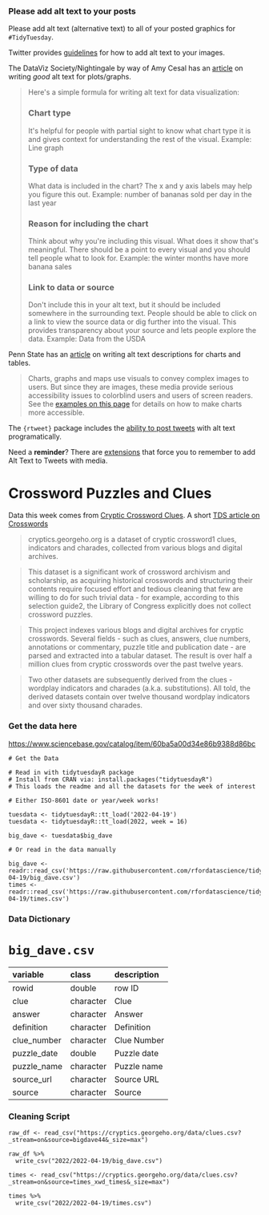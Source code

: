 ### Please add alt text to your posts

Please add alt text (alternative text) to all of your posted graphics for `#TidyTuesday`. 

Twitter provides [guidelines](https://help.twitter.com/en/using-twitter/picture-descriptions) for how to add alt text to your images.

The DataViz Society/Nightingale by way of Amy Cesal has an [article](https://medium.com/nightingale/writing-alt-text-for-data-visualization-2a218ef43f81) on writing _good_ alt text for plots/graphs.

> Here's a simple formula for writing alt text for data visualization:
> ### Chart type
> It's helpful for people with partial sight to know what chart type it is and gives context for understanding the rest of the visual.
> Example: Line graph
> ### Type of data
> What data is included in the chart? The x and y axis labels may help you figure this out.
> Example: number of bananas sold per day in the last year
> ### Reason for including the chart
> Think about why you're including this visual. What does it show that's meaningful. There should be a point to every visual and you should tell people what to look for.
> Example: the winter months have more banana sales
> ### Link to data or source
> Don't include this in your alt text, but it should be included somewhere in the surrounding text. People should be able to click on a link to view the source data or dig further into the visual. This provides transparency about your source and lets people explore the data.
> Example: Data from the USDA

Penn State has an [article](https://accessibility.psu.edu/images/charts/) on writing alt text descriptions for charts and tables.

> Charts, graphs and maps use visuals to convey complex images to users. But since they are images, these media provide serious accessibility issues to colorblind users and users of screen readers. See the [examples on this page](https://accessibility.psu.edu/images/charts/) for details on how to make charts more accessible.

The `{rtweet}` package includes the [ability to post tweets](https://docs.ropensci.org/rtweet/reference/post_tweet.html) with alt text programatically.

Need a **reminder**? There are [extensions](https://chrome.google.com/webstore/detail/twitter-required-alt-text/fpjlpckbikddocimpfcgaldjghimjiik/related) that force you to remember to add Alt Text to Tweets with media.

# Crossword Puzzles and Clues

Data this week comes from [Cryptic Crossword Clues](https://cryptics.georgeho.org/). A short [TDS article on Crosswords](https://towardsdatascience.com/the-wild-world-of-crossword-data-71d560e222f5)

> cryptics.georgeho.org is a dataset of cryptic crossword1 clues, indicators and charades, collected from various blogs and digital archives.

> This dataset is a significant work of crossword archivism and scholarship, as acquiring historical crosswords and structuring their contents require focused effort and tedious cleaning that few are willing to do for such trivial data - for example, according to this selection guide2, the Library of Congress explicitly does not collect crossword puzzles.

> This project indexes various blogs and digital archives for cryptic crosswords. Several fields - such as clues, answers, clue numbers, annotations or commentary, puzzle title and publication date - are parsed and extracted into a tabular dataset. The result is over half a million clues from cryptic crosswords over the past twelve years.

> Two other datasets are subsequently derived from the clues - wordplay indicators and charades (a.k.a. substitutions). All told, the derived datasets contain over twelve thousand wordplay indicators and over sixty thousand charades.

### Get the data here

https://www.sciencebase.gov/catalog/item/60ba5a00d34e86b9388d86bc

```{r}
# Get the Data

# Read in with tidytuesdayR package 
# Install from CRAN via: install.packages("tidytuesdayR")
# This loads the readme and all the datasets for the week of interest

# Either ISO-8601 date or year/week works!

tuesdata <- tidytuesdayR::tt_load('2022-04-19')
tuesdata <- tidytuesdayR::tt_load(2022, week = 16)

big_dave <- tuesdata$big_dave

# Or read in the data manually

big_dave <- readr::read_csv('https://raw.githubusercontent.com/rfordatascience/tidytuesday/master/data/2022/2022-04-19/big_dave.csv')
times <- readr::read_csv('https://raw.githubusercontent.com/rfordatascience/tidytuesday/master/data/2022/2022-04-19/times.csv')

```
### Data Dictionary

# `big_dave.csv`

|variable    |class     |description |
|:-----------|:---------|:-----------|
|rowid       |double    | row ID |
|clue        |character | Clue      |
|answer      |character | Answer      |
|definition  |character | Definition         |
|clue_number |character | Clue Number  |
|puzzle_date |double    | Puzzle date|
|puzzle_name |character | Puzzle name |
|source_url  |character | Source URL |
|source      |character | Source |

### Cleaning Script

```
raw_df <- read_csv("https://cryptics.georgeho.org/data/clues.csv?_stream=on&source=bigdave44&_size=max")

raw_df %>% 
  write_csv("2022/2022-04-19/big_dave.csv")

times <- read_csv("https://cryptics.georgeho.org/data/clues.csv?_stream=on&source=times_xwd_times&_size=max")

times %>% 
  write_csv("2022/2022-04-19/times.csv")

```

